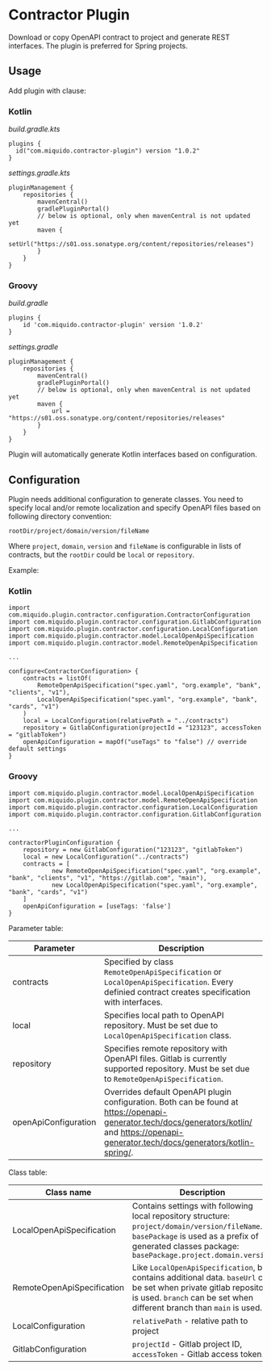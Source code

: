 # Contractor Plugin

Download or copy OpenAPI contract to project and generate REST interfaces. The plugin is preferred for Spring projects.

## Usage

Add plugin with clause:

### Kotlin

*build.gradle.kts*

```
plugins {
  id("com.miquido.contractor-plugin") version "1.0.2"
}
```

*settings.gradle.kts*

```
pluginManagement {
    repositories {
        mavenCentral()
        gradlePluginPortal()
        // below is optional, only when mavenCentral is not updated yet
        maven {
            setUrl("https://s01.oss.sonatype.org/content/repositories/releases")
        }
    }
}
```

### Groovy

*build.gradle*

```
plugins {
    id 'com.miquido.contractor-plugin' version '1.0.2'
}
```

*settings.gradle*

```
pluginManagement {
    repositories {
        mavenCentral()
        gradlePluginPortal()
        // below is optional, only when mavenCentral is not updated yet
        maven {
            url = "https://s01.oss.sonatype.org/content/repositories/releases"
        }
    }
}
```

Plugin will automatically generate Kotlin interfaces based on configuration.

## Configuration

Plugin needs additional configuration to generate classes. You need to specify local and/or remote localization and
specify OpenAPI files based on following directory convention:

`rootDir/project/domain/version/fileName`

Where `project`, `domain`, `version` and `fileName` is configurable in lists of contracts, but the `rootDir` could
be `local` or `repository`.

Example:

### Kotlin

```
import com.miquido.plugin.contractor.configuration.ContractorConfiguration
import com.miquido.plugin.contractor.configuration.GitlabConfiguration
import com.miquido.plugin.contractor.configuration.LocalConfiguration
import com.miquido.plugin.contractor.model.LocalOpenApiSpecification
import com.miquido.plugin.contractor.model.RemoteOpenApiSpecification

...

configure<ContractorConfiguration> {
    contracts = listOf(
        RemoteOpenApiSpecification("spec.yaml", "org.example", "bank", "clients", "v1"),
        LocalOpenApiSpecification("spec.yaml", "org.example", "bank", "cards", "v1")
    )
    local = LocalConfiguration(relativePath = "../contracts")
    repository = GitlabConfiguration(projectId = "123123", accessToken = "gitlabToken")
    openApiConfiguration = mapOf("useTags" to "false") // override default settings
}

```

### Groovy

```
import com.miquido.plugin.contractor.model.LocalOpenApiSpecification
import com.miquido.plugin.contractor.model.RemoteOpenApiSpecification
import com.miquido.plugin.contractor.configuration.LocalConfiguration
import com.miquido.plugin.contractor.configuration.GitlabConfiguration

...

contractorPluginConfiguration {
	repository = new GitlabConfiguration("123123", "gitlabToken")
	local = new LocalConfiguration("../contracts")
	contracts = [
            new RemoteOpenApiSpecification("spec.yaml", "org.example", "bank", "clients", "v1", "https://gitlab.com", "main"),
            new LocalOpenApiSpecification("spec.yaml", "org.example", "bank", "cards", "v1")
	]
	openApiConfiguration = [useTags: 'false']
}
```

Parameter table:

| Parameter            | Description                                                                                                                                                                                    |
|----------------------|------------------------------------------------------------------------------------------------------------------------------------------------------------------------------------------------|
| contracts            | Specified by class `RemoteOpenApiSpecification` or `LocalOpenApiSpecification`. Every definied contract creates specification with interfaces.                                                 |
| local                | Specifies local path to OpenAPI repository. Must be set due to `LocalOpenApiSpecification` class.                                                                                              |
| repository           | Specifies remote repository with OpenAPI files. Gitlab is currently supported repository. Must be set due to `RemoteOpenApiSpecification`.                                                     |
| openApiConfiguration | Overrides default OpenAPI plugin configuration. Both can be found at https://openapi-generator.tech/docs/generators/kotlin/ and https://openapi-generator.tech/docs/generators/kotlin-spring/. |

Class table:

| Class name                 | Description                                                                                                                                                                                            |
|----------------------------|--------------------------------------------------------------------------------------------------------------------------------------------------------------------------------------------------------|
| LocalOpenApiSpecification  | Contains settings with following local repository structure: ``project/domain/version/fileName``. `basePackage` is used as a prefix of generated classes package: `basePackage.project.domain.version` |
| RemoteOpenApiSpecification | Like `LocalOpenApiSpecification`, but contains additional data. `baseUrl` can be set when private gitlab repository is used. `branch` can be set when different branch than `main` is used.            |
| LocalConfiguration         | `relativePath` - relative path to project                                                                                                                                                              |
| GitlabConfiguration        | `projectId` - Gitlab project ID, `accessToken` - Gitlab access token.                                                                                                                                  |
